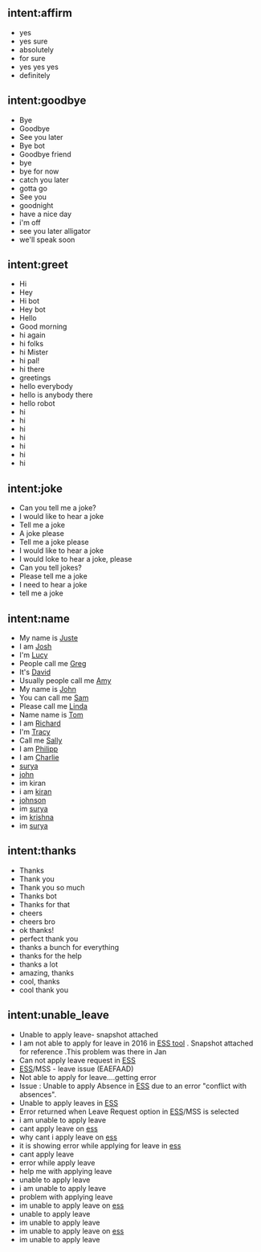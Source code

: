## intent:affirm
- yes
- yes sure
- absolutely
- for sure
- yes yes yes
- definitely

## intent:goodbye
- Bye
- Goodbye
- See you later
- Bye bot
- Goodbye friend
- bye
- bye for now
- catch you later
- gotta go
- See you
- goodnight
- have a nice day
- i'm off
- see you later alligator
- we'll speak soon

## intent:greet
- Hi
- Hey
- Hi bot
- Hey bot
- Hello
- Good morning
- hi again
- hi folks
- hi Mister
- hi pal!
- hi there
- greetings
- hello everybody
- hello is anybody there
- hello robot
- hi
- hi
- hi
- hi
- hi
- hi
- hi

## intent:joke
- Can you tell me a joke?
- I would like to hear a joke
- Tell me a joke
- A joke please
- Tell me a joke please
- I would like to hear a joke
- I would loke to hear a joke, please
- Can you tell jokes?
- Please tell me a joke
- I need to hear a joke
- tell me a joke

## intent:name
- My name is [Juste](name)
- I am [Josh](name)
- I'm [Lucy](name)
- People call me [Greg](name)
- It's [David](name)
- Usually people call me [Amy](name)
- My name is [John](name)
- You can call me [Sam](name)
- Please call me [Linda](name)
- Name name is [Tom](name)
- I am [Richard](name)
- I'm [Tracy](name)
- Call me [Sally](name)
- I am [Philipp](name)
- I am [Charlie](name)
- [surya](name)
- [john](name)
- im kiran
- i am [kiran](name)
- [johnson](name)
- im [surya](name)
- im [krishna](name)
- im [surya](name)

## intent:thanks
- Thanks
- Thank you
- Thank you so much
- Thanks bot
- Thanks for that
- cheers
- cheers bro
- ok thanks!
- perfect thank you
- thanks a bunch for everything
- thanks for the help
- thanks a lot
- amazing, thanks
- cool, thanks
- cool thank you

## intent:unable_leave
- Unable to apply leave- snapshot attached
- I am not able to apply for leave in 2016 in [ESS tool](tool) . Snapshot attached for reference .This problem was there in Jan
- Can not apply leave request in [ESS](tool)
- [ESS](tool)/MSS - leave issue (EAEFAAD)
- Not able to apply for leave....getting error
- Issue : Unable to apply Absence in [ESS](tool) due to an error "conflict with absences".
- Unable to apply leaves in [ESS](tool)
- Error returned when Leave Request option in [ESS](tool)/MSS is selected
- i am unable to apply leave
- cant apply leave on [ess](tool)
- why cant i apply leave on [ess](tool)
- it is showing error while applying for leave in [ess](tool)
- cant apply leave
- error while apply leave
- help me with  applying leave
- unable to apply leave
- i am unable to apply leave
- problem with applying leave
- im unable to apply leave on [ess](tool)
- unable to apply leave
- im unable to apply leave
- im unable to apply leave on [ess](tool)
- im unable to apply leave
